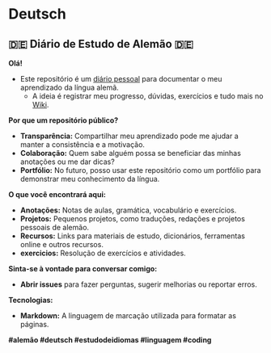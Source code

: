 # Deutsch

## 🇩🇪 Diário de Estudo de Alemão 🇩🇪

**Olá!** 

* Este repositório é um [diário pessoal](https://github.com/DeiseFreire/Deutsch/wiki) para documentar o meu aprendizado da língua alemã. 
  * A ideia é registrar meu progresso, dúvidas, exercícios e tudo mais no [Wiki](https://github.com/DeiseFreire/Deutsch/wiki). 

**Por que um repositório público?**

* **Transparência:** Compartilhar meu aprendizado pode me ajudar a manter a consistência e a motivação.
* **Colaboração:** Quem sabe alguém possa se beneficiar das minhas anotações ou me dar dicas?
* **Portfólio:** No futuro, posso usar este repositório como um portfólio para demonstrar meu conhecimento da língua.

**O que você encontrará aqui:**

* **Anotações:** Notas de aulas, gramática, vocabulário e exercícios.
* **Projetos:** Pequenos projetos, como traduções, redações e projetos pessoais de alemão.
* **Recursos:** Links para materiais de estudo, dicionários, ferramentas online e outros recursos.
* **exercicios:** Resolução de exercícios e atividades.


**Sinta-se à vontade para conversar comigo:**

* **Abrir issues** para fazer perguntas, sugerir melhorias ou reportar erros.

**Tecnologias:**

* **Markdown:** A linguagem de marcação utilizada para formatar as páginas.

**#alemão #deutsch #estudodeidiomas #linguagem #coding**


